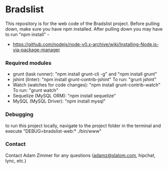 # Bradslist #
This repository is for the web code of the Bradslist project. 
Before pulling down, make sure you have npm installed. After pulling down you may have to run "npm install" -
* https://github.com/nodejs/node-v0.x-archive/wiki/Installing-Node.js-via-package-manager

### Required modules ###
* grunt (task runner): "npm install grunt-cli -g" and "npm install grunt"
* jshint (linter): "npm install grunt-contrib-jshint"
      To run: "grunt jshint"
* Watch (watches for code changes): "npm install grunt-contrib-watch"
      To run: "grunt watch"
* Sequelize (MySQL ORM): "npm install sequelize"
* MySQL (MySQL Driver): "npm install mysql"

   

### Debugging ###
to run this project locally, navigate to the project folder in the terminal and execute "DEBUG=bradslist-web:* ./bin/www"

### Contact ###
Contact Adam Zimmer for any questions (adamz@slalom.com, hipchat, lync, etc.)